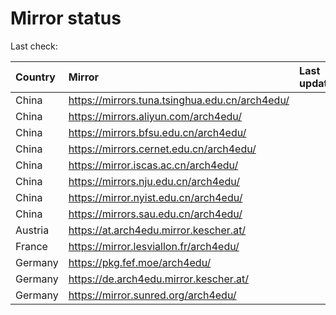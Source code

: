 <script src="./time.js"></script>
# Mirror status
Last check: <script type="text/javascript">localize(1722288057.6100285);</script>

|Country|Mirror|Last update|
|:------|:-----|:----------|
|China|https://mirrors.tuna.tsinghua.edu.cn/arch4edu/|<script type="text/javascript">localize(1722278060);</script>|
|China|https://mirrors.aliyun.com/arch4edu/|<script type="text/javascript">localize(1722234990);</script>|
|China|https://mirrors.bfsu.edu.cn/arch4edu/|<script type="text/javascript">localize(1722234990);</script>|
|China|https://mirrors.cernet.edu.cn/arch4edu/|<script type="text/javascript">localize(1722278060);</script>|
|China|https://mirror.iscas.ac.cn/arch4edu/|<script type="text/javascript">localize(1722234990);</script>|
|China|https://mirrors.nju.edu.cn/arch4edu/|<script type="text/javascript">localize(1722148475);</script>|
|China|https://mirror.nyist.edu.cn/arch4edu/|<script type="text/javascript">localize(1722234990);</script>|
|China|https://mirrors.sau.edu.cn/arch4edu/|<script type="text/javascript">localize(1722234990);</script>|
|Austria|https://at.arch4edu.mirror.kescher.at/|<script type="text/javascript">localize(1722234990);</script>|
|France|https://mirror.lesviallon.fr/arch4edu/|<script type="text/javascript">localize(1722234990);</script>|
|Germany|https://pkg.fef.moe/arch4edu/|<script type="text/javascript">localize(1722234990);</script>|
|Germany|https://de.arch4edu.mirror.kescher.at/|<script type="text/javascript">localize(1722234990);</script>|
|Germany|https://mirror.sunred.org/arch4edu/|<script type="text/javascript">localize(1722234990);</script>|

<script src="./tablefilter/tablefilter.js"></script>
<script src="./table.js"></script>